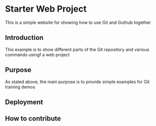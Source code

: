 # Starter Web Project

This is a simple website for showing how to use Git and Guthub together

## Introduction

This example is to show different parts of the Git repository and various commands usingf a web project

## Purpose

As stated above, the main purpose is to provide simple examples for Git training demos

## Deployment

## How to contribute
